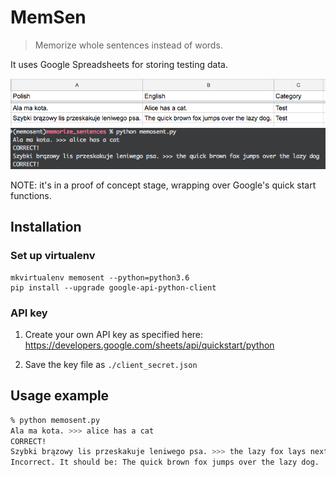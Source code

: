 
MemSen
========

> Memorize whole sentences instead of words.

It uses Google Spreadsheets for storing testing data.

![Source of testing data](./img/spreadsheet.png)
![Running a test in the console](./img/console.png)

NOTE: it's in a proof of concept stage, wrapping over Google's quick start functions.

## Installation

### Set up virtualenv

```
mkvirtualenv memosent --python=python3.6
pip install --upgrade google-api-python-client
```

### API key

1) Create your own API key as specified here:
https://developers.google.com/sheets/api/quickstart/python

2) Save the key file as `./client_secret.json`


## Usage example

```bash
% python memosent.py
Ala ma kota. >>> alice has a cat
CORRECT!
Szybki brązowy lis przeskakuje leniwego psa. >>> the lazy fox lays next to the lazy dog
Incorrect. It should be: The quick brown fox jumps over the lazy dog.
```
